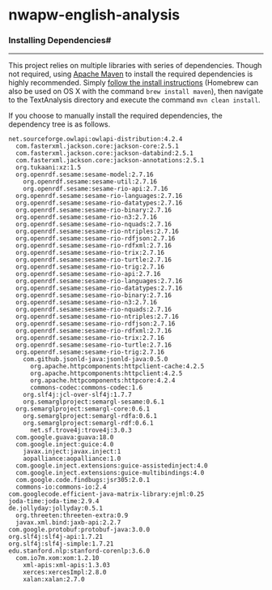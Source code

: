 # nwapw-english-analysis

### Installing Dependencies#
----

This project relies on multiple libraries with series of dependencies. Though not required, using [Apache Maven](https://maven.apache.org) to install the required dependencies is highly recommended. Simply [follow the install instructions](https://maven.apache.org/install.html) (Homebrew can also be used on OS X with the command `brew install maven`), then navigate to the TextAnalysis directory and execute the command `mvn clean install`.

If you choose to manually install the required dependencies, the dependency tree is as follows.

```
net.sourceforge.owlapi:owlapi-distribution:4.2.4
  com.fasterxml.jackson.core:jackson-core:2.5.1
  com.fasterxml.jackson.core:jackson-databind:2.5.1
  com.fasterxml.jackson.core:jackson-annotations:2.5.1
  org.tukaani:xz:1.5
  org.openrdf.sesame:sesame-model:2.7.16
    org.openrdf.sesame:sesame-util:2.7.16
    org.openrdf.sesame:sesame-rio-api:2.7.16
  org.openrdf.sesame:sesame-rio-languages:2.7.16
  org.openrdf.sesame:sesame-rio-datatypes:2.7.16
  org.openrdf.sesame:sesame-rio-binary:2.7.16
  org.openrdf.sesame:sesame-rio-n3:2.7.16
  org.openrdf.sesame:sesame-rio-nquads:2.7.16
  org.openrdf.sesame:sesame-rio-ntriples:2.7.16
  org.openrdf.sesame:sesame-rio-rdfjson:2.7.16
  org.openrdf.sesame:sesame-rio-rdfxml:2.7.16
  org.openrdf.sesame:sesame-rio-trix:2.7.16
  org.openrdf.sesame:sesame-rio-turtle:2.7.16
  org.openrdf.sesame:sesame-rio-trig:2.7.16
  org.openrdf.sesame:sesame-rio-api:2.7.16
  org.openrdf.sesame:sesame-rio-languages:2.7.16
  org.openrdf.sesame:sesame-rio-datatypes:2.7.16
  org.openrdf.sesame:sesame-rio-binary:2.7.16
  org.openrdf.sesame:sesame-rio-n3:2.7.16
  org.openrdf.sesame:sesame-rio-nquads:2.7.16
  org.openrdf.sesame:sesame-rio-ntriples:2.7.16
  org.openrdf.sesame:sesame-rio-rdfjson:2.7.16
  org.openrdf.sesame:sesame-rio-rdfxml:2.7.16
  org.openrdf.sesame:sesame-rio-trix:2.7.16
  org.openrdf.sesame:sesame-rio-turtle:2.7.16
  org.openrdf.sesame:sesame-rio-trig:2.7.16
    com.github.jsonld-java:jsonld-java:0.5.0
      org.apache.httpcomponents:httpclient-cache:4.2.5
      org.apache.httpcomponents:httpclient:4.2.5
      org.apache.httpcomponents:httpcore:4.2.4
      commons-codec:commons-codec:1.6
    org.slf4j:jcl-over-slf4j:1.7.7
    org.semarglproject:semargl-sesame:0.6.1
  org.semarglproject:semargl-core:0.6.1
    org.semarglproject:semargl-rdfa:0.6.1
    org.semarglproject:semargl-rdf:0.6.1
      net.sf.trove4j:trove4j:3.0.3
  com.google.guava:guava:18.0
  com.google.inject:guice:4.0
    javax.inject:javax.inject:1
    aopalliance:aopalliance:1.0
  com.google.inject.extensions:guice-assistedinject:4.0
  com.google.inject.extensions:guice-multibindings:4.0
  com.google.code.findbugs:jsr305:2.0.1
  commons-io:commons-io:2.4
com.googlecode.efficient-java-matrix-library:ejml:0.25
joda-time:joda-time:2.9.4
de.jollyday:jollyday:0.5.1
  org.threeten:threeten-extra:0.9
  javax.xml.bind:jaxb-api:2.2.7
com.google.protobuf:protobuf-java:3.0.0
org.slf4j:slf4j-api:1.7.21
org.slf4j:slf4j-simple:1.7.21
edu.stanford.nlp:stanford-corenlp:3.6.0
  com.io7m.xom:xom:1.2.10
    xml-apis:xml-apis:1.3.03
    xerces:xercesImpl:2.8.0
    xalan:xalan:2.7.0
```
